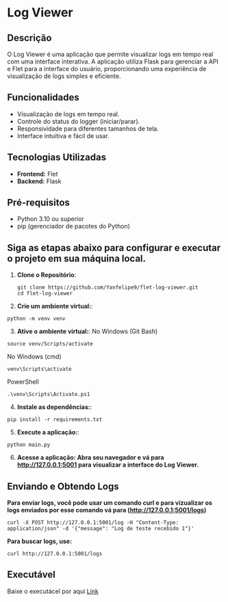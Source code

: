 # Log Viewer

## Descrição

O Log Viewer é uma aplicação que permite visualizar logs em tempo real com uma interface interativa. A aplicação utiliza Flask para gerenciar a API e Flet para a interface do usuário, proporcionando uma experiência de visualização de logs simples e eficiente.

## Funcionalidades

- Visualização de logs em tempo real.
- Controle do status do logger (iniciar/parar).
- Responsividade para diferentes tamanhos de tela.
- Interface intuitiva e fácil de usar.

## Tecnologias Utilizadas

- **Frontend:** Flet
- **Backend:** Flask

## Pré-requisitos

- Python 3.10 ou superior
- pip (gerenciador de pacotes do Python)

## Siga as etapas abaixo para configurar e executar o projeto em sua máquina local.

1. **Clone o Repositório**:
      ```
   git clone https://github.com/Yanfelipe9/flet-log-viewer.git
   cd flet-log-viewer
     ```
2. **Crie um ambiente virtual:**:
  ```
  python -m venv venv
  ```
3. **Ative o ambiente virtual:**:
  No Windows (Git Bash)
  ```
  source venv/Scripts/activate
  ```
  No Windows (cmd)
  ```
  venv\Scripts\activate
  ```
  PowerShell
  ```
  .\venv\Scripts\Activate.ps1
  ```
4. **Instale as dependências:**:
  ```
  pip install -r requirements.txt
  ``` 
5. **Execute a aplicação:**:
  ```
  python main.py
  ``` 
6. **Acesse a aplicação: Abra seu navegador e vá para http://127.0.0.1:5001 para visualizar a interface do Log Viewer.**

## Enviando e Obtendo Logs

**Para enviar logs, você pode usar um comando curl e para vizualizar os logs enviados por esse comando vá para (http://127.0.0.1:5001/logs)**
  ```
  curl -X POST http://127.0.0.1:5001/log -H "Content-Type: application/json" -d '{"message": "Log de teste recebido 1"}'

  ```

**Para buscar logs, use:**
  ```
  curl http://127.0.0.1:5001/logs
  ``` 
## Executável

Baixe o executácel por aqui [Link](https://github.com/Yanfelipe9/flet-log-viewer/releases/download/v1.0/main.exe)

